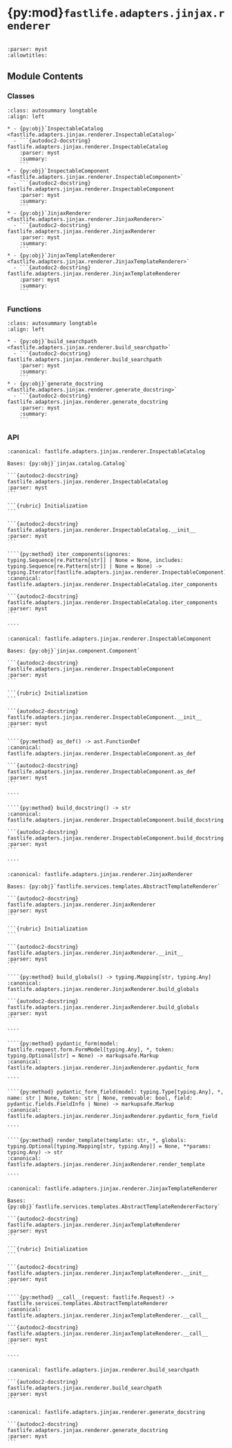# {py:mod}`fastlife.adapters.jinjax.renderer`

```{py:module} fastlife.adapters.jinjax.renderer
```

```{autodoc2-docstring} fastlife.adapters.jinjax.renderer
:parser: myst
:allowtitles:
```

## Module Contents

### Classes

````{list-table}
:class: autosummary longtable
:align: left

* - {py:obj}`InspectableCatalog <fastlife.adapters.jinjax.renderer.InspectableCatalog>`
  - ```{autodoc2-docstring} fastlife.adapters.jinjax.renderer.InspectableCatalog
    :parser: myst
    :summary:
    ```
* - {py:obj}`InspectableComponent <fastlife.adapters.jinjax.renderer.InspectableComponent>`
  - ```{autodoc2-docstring} fastlife.adapters.jinjax.renderer.InspectableComponent
    :parser: myst
    :summary:
    ```
* - {py:obj}`JinjaxRenderer <fastlife.adapters.jinjax.renderer.JinjaxRenderer>`
  - ```{autodoc2-docstring} fastlife.adapters.jinjax.renderer.JinjaxRenderer
    :parser: myst
    :summary:
    ```
* - {py:obj}`JinjaxTemplateRenderer <fastlife.adapters.jinjax.renderer.JinjaxTemplateRenderer>`
  - ```{autodoc2-docstring} fastlife.adapters.jinjax.renderer.JinjaxTemplateRenderer
    :parser: myst
    :summary:
    ```
````

### Functions

````{list-table}
:class: autosummary longtable
:align: left

* - {py:obj}`build_searchpath <fastlife.adapters.jinjax.renderer.build_searchpath>`
  - ```{autodoc2-docstring} fastlife.adapters.jinjax.renderer.build_searchpath
    :parser: myst
    :summary:
    ```
* - {py:obj}`generate_docstring <fastlife.adapters.jinjax.renderer.generate_docstring>`
  - ```{autodoc2-docstring} fastlife.adapters.jinjax.renderer.generate_docstring
    :parser: myst
    :summary:
    ```
````

### API

`````{py:class} InspectableCatalog(*, globals: dict[str, t.Any] | None = None, filters: dict[str, t.Any] | None = None, tests: dict[str, t.Any] | None = None, extensions: list | None = None, jinja_env: jinja2.Environment | None = None, root_url: str = DEFAULT_URL_ROOT, file_ext: str | tuple[str, ...] = DEFAULT_EXTENSION, use_cache: bool = True, auto_reload: bool = True, fingerprint: bool = False)
:canonical: fastlife.adapters.jinjax.renderer.InspectableCatalog

Bases: {py:obj}`jinjax.catalog.Catalog`

```{autodoc2-docstring} fastlife.adapters.jinjax.renderer.InspectableCatalog
:parser: myst
```

```{rubric} Initialization
```

```{autodoc2-docstring} fastlife.adapters.jinjax.renderer.InspectableCatalog.__init__
:parser: myst
```

````{py:method} iter_components(ignores: typing.Sequence[re.Pattern[str]] | None = None, includes: typing.Sequence[re.Pattern[str]] | None = None) -> typing.Iterator[fastlife.adapters.jinjax.renderer.InspectableComponent]
:canonical: fastlife.adapters.jinjax.renderer.InspectableCatalog.iter_components

```{autodoc2-docstring} fastlife.adapters.jinjax.renderer.InspectableCatalog.iter_components
:parser: myst
```

````

`````

`````{py:class} InspectableComponent(*, name: str, prefix: str = '', url_prefix: str = '', source: str = '', mtime: float = 0, tmpl: Template | None = None, path: Path | None = None)
:canonical: fastlife.adapters.jinjax.renderer.InspectableComponent

Bases: {py:obj}`jinjax.component.Component`

```{autodoc2-docstring} fastlife.adapters.jinjax.renderer.InspectableComponent
:parser: myst
```

```{rubric} Initialization
```

```{autodoc2-docstring} fastlife.adapters.jinjax.renderer.InspectableComponent.__init__
:parser: myst
```

````{py:method} as_def() -> ast.FunctionDef
:canonical: fastlife.adapters.jinjax.renderer.InspectableComponent.as_def

```{autodoc2-docstring} fastlife.adapters.jinjax.renderer.InspectableComponent.as_def
:parser: myst
```

````

````{py:method} build_docstring() -> str
:canonical: fastlife.adapters.jinjax.renderer.InspectableComponent.build_docstring

```{autodoc2-docstring} fastlife.adapters.jinjax.renderer.InspectableComponent.build_docstring
:parser: myst
```

````

`````

`````{py:class} JinjaxRenderer(catalog: fastlife.adapters.jinjax.renderer.InspectableCatalog, request: fastlife.Request)
:canonical: fastlife.adapters.jinjax.renderer.JinjaxRenderer

Bases: {py:obj}`fastlife.services.templates.AbstractTemplateRenderer`

```{autodoc2-docstring} fastlife.adapters.jinjax.renderer.JinjaxRenderer
:parser: myst
```

```{rubric} Initialization
```

```{autodoc2-docstring} fastlife.adapters.jinjax.renderer.JinjaxRenderer.__init__
:parser: myst
```

````{py:method} build_globals() -> typing.Mapping[str, typing.Any]
:canonical: fastlife.adapters.jinjax.renderer.JinjaxRenderer.build_globals

```{autodoc2-docstring} fastlife.adapters.jinjax.renderer.JinjaxRenderer.build_globals
:parser: myst
```

````

````{py:method} pydantic_form(model: fastlife.request.form.FormModel[typing.Any], *, token: typing.Optional[str] = None) -> markupsafe.Markup
:canonical: fastlife.adapters.jinjax.renderer.JinjaxRenderer.pydantic_form

````

````{py:method} pydantic_form_field(model: typing.Type[typing.Any], *, name: str | None, token: str | None, removable: bool, field: pydantic.fields.FieldInfo | None) -> markupsafe.Markup
:canonical: fastlife.adapters.jinjax.renderer.JinjaxRenderer.pydantic_form_field

````

````{py:method} render_template(template: str, *, globals: typing.Optional[typing.Mapping[str, typing.Any]] = None, **params: typing.Any) -> str
:canonical: fastlife.adapters.jinjax.renderer.JinjaxRenderer.render_template

````

`````

`````{py:class} JinjaxTemplateRenderer(settings: fastlife.config.settings.Settings)
:canonical: fastlife.adapters.jinjax.renderer.JinjaxTemplateRenderer

Bases: {py:obj}`fastlife.services.templates.AbstractTemplateRendererFactory`

```{autodoc2-docstring} fastlife.adapters.jinjax.renderer.JinjaxTemplateRenderer
:parser: myst
```

```{rubric} Initialization
```

```{autodoc2-docstring} fastlife.adapters.jinjax.renderer.JinjaxTemplateRenderer.__init__
:parser: myst
```

````{py:method} __call__(request: fastlife.Request) -> fastlife.services.templates.AbstractTemplateRenderer
:canonical: fastlife.adapters.jinjax.renderer.JinjaxTemplateRenderer.__call__

```{autodoc2-docstring} fastlife.adapters.jinjax.renderer.JinjaxTemplateRenderer.__call__
:parser: myst
```

````

`````

````{py:function} build_searchpath(template_search_path: str) -> typing.Sequence[str]
:canonical: fastlife.adapters.jinjax.renderer.build_searchpath

```{autodoc2-docstring} fastlife.adapters.jinjax.renderer.build_searchpath
:parser: myst
```
````

````{py:function} generate_docstring(func_def: ast.FunctionDef, component_name: str, add_content: bool) -> str
:canonical: fastlife.adapters.jinjax.renderer.generate_docstring

```{autodoc2-docstring} fastlife.adapters.jinjax.renderer.generate_docstring
:parser: myst
```
````
